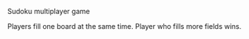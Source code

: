 Sudoku multiplayer game

Players fill one board at the same time. Player who fills more fields wins.
